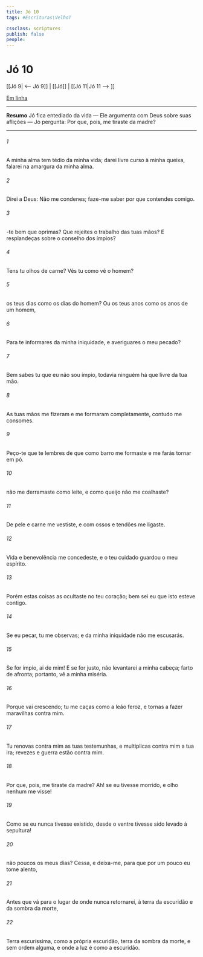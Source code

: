 ```yaml
---
title: Jó 10
tags: #Escrituras\VelhoT

cssclass: scriptures
publish: false
people:
---
```


# Jó 10
[[Jó 9| <-- Jó 9]] | [[Jó]] | [[Jó 11|Jó 11 --> ]]

[Em linha](https://churchofjesuschrist.org/study/scriptures/ot/job/10?lang=por)

---
__Resumo__
Jó fica entediado da vida — Ele argumenta com Deus sobre suas aflições — Jó pergunta: Por que, pois, me tiraste da madre?

---
###### 1 
A minha alma tem tédio da minha vida; darei livre curso à minha queixa, falarei na amargura da minha alma.

###### 2 
Direi a Deus: Não me condenes; faze-me saber por que contendes comigo.

###### 3 
-te bem que  oprimas? Que rejeites o trabalho das tuas mãos? E resplandeças sobre o conselho dos ímpios?

###### 4 
Tens tu  olhos de carne? Vês tu como vê o homem?

###### 5 
 os teus dias como os dias do homem? Ou  os teus anos como os anos de um homem,

###### 6 
Para te informares da minha iniquidade, e averiguares o meu pecado?

###### 7 
Bem sabes tu que eu não sou ímpio, todavia ninguém há que  livre da tua mão.

###### 8 
As tuas mãos me fizeram e me formaram completamente, contudo me consomes.

###### 9 
Peço-te que te lembres de que como barro me formaste e me farás tornar em pó.

###### 10 
 não me derramaste como leite, e como queijo não me coalhaste?

###### 11 
De pele e carne me vestiste, e com ossos e tendões me ligaste.

###### 12 
Vida e benevolência me concedeste, e o teu cuidado guardou o meu espírito.

###### 13 
Porém estas coisas as ocultaste no teu coração; bem sei eu que isto esteve contigo.

###### 14 
Se eu pecar, tu me observas; e da minha iniquidade não me escusarás.

###### 15 
Se for ímpio, ai de mim! E se for justo, não levantarei a minha cabeça; farto  de afronta; portanto, vê a minha miséria.

###### 16 
Porque vai crescendo; tu me caças como a  leão feroz, e tornas a fazer maravilhas contra mim.

###### 17 
Tu renovas contra mim as tuas testemunhas, e multiplicas contra mim a tua ira; revezes e guerra estão contra mim.

###### 18 
Por que, pois, me tiraste da madre? Ah! se eu tivesse morrido, e olho nenhum me visse!

###### 19 
Como se eu nunca tivesse existido,  desde o ventre tivesse sido levado à sepultura!

###### 20 
 não  poucos os meus dias? Cessa,  e deixa-me, para que por um pouco eu tome alento,

###### 21 
Antes que vá para o lugar de onde nunca retornarei, à terra da escuridão e da sombra da morte,

###### 22 
Terra escuríssima, como a própria escuridão, terra da sombra da morte, e sem ordem alguma, e onde a luz é como a escuridão.


